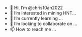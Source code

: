 - 👋 Hi, I’m @chris10an2022
- 👀 I’m interested in  mining HNT...
- 🌱 I’m currently learning ...
- 💞️ I’m looking to collaborate on ...
- 📫 How to reach me ...

<!---
chris10an2022/chris10an2022 is a ✨ special ✨ repository because its `README.md` (this file) appears on your GitHub profile.
You can click the Preview link to take a look at your changes.
--->
